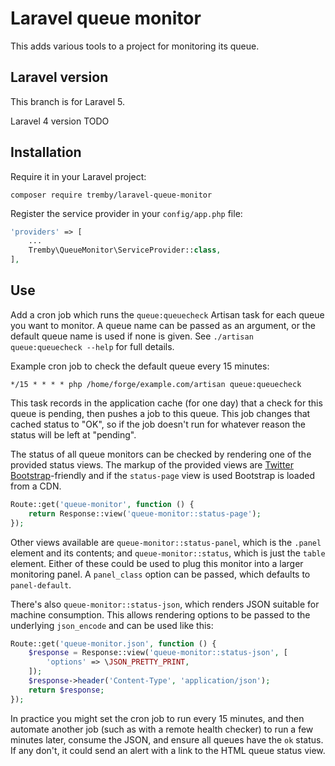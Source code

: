 Laravel queue monitor
=====================

This adds various tools to a project for monitoring its queue.

Laravel version
---------------

This branch is for Laravel 5.

Laravel 4 version TODO

Installation
------------

Require it in your Laravel project:

    composer require tremby/laravel-queue-monitor

Register the service provider in your `config/app.php` file:

```php
'providers' => [
    ...
    Tremby\QueueMonitor\ServiceProvider::class,
],
```

Use
---

Add a cron job which runs the `queue:queuecheck` Artisan task for each queue you
want to monitor. A queue name can be passed as an argument, or the default queue
name is used if none is given. See `./artisan queue:queuecheck --help` for full
details.

Example cron job to check the default queue every 15 minutes:

    */15 * * * * php /home/forge/example.com/artisan queue:queuecheck

This task records in the application cache (for one day) that a check for this
queue is pending, then pushes a job to this queue. This job changes that cached
status to "OK", so if the job doesn't run for whatever reason the status will be
left at "pending".

The status of all queue monitors can be checked by rendering one of the provided
status views. The markup of the provided views are [Twitter
Bootstrap](http://getbootstrap.com/)-friendly and if the `status-page` view is
used Bootstrap is loaded from a CDN.

```php
Route::get('queue-monitor', function () {
    return Response::view('queue-monitor::status-page');
});
```

Other views available are `queue-monitor::status-panel`, which is the `.panel`
element and its contents; and `queue-monitor::status`, which is just the `table`
element. Either of these could be used to plug this monitor into a larger
monitoring panel. A `panel_class` option can be passed, which defaults to
`panel-default`.

There's also `queue-monitor::status-json`, which renders JSON suitable for
machine consumption. This allows rendering options to be passed to the
underlying `json_encode` and can be used like this:

```php
Route::get('queue-monitor.json', function () {
    $response = Response::view('queue-monitor::status-json', [
        'options' => \JSON_PRETTY_PRINT,
    ]);
    $response->header('Content-Type', 'application/json');
    return $response;
});
```

In practice you might set the cron job to run every 15 minutes, and then
automate another job (such as with a remote health checker) to run a few minutes
later, consume the JSON, and ensure all queues have the `ok` status. If any
don't, it could send an alert with a link to the HTML queue status view.
